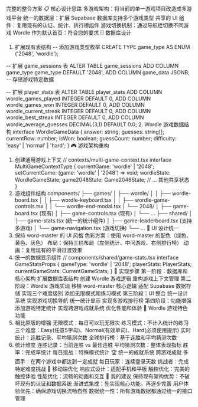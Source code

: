 完整的整合方案
📋 核心设计思路
多游戏架构：将当前的单一游戏项目改造成多游戏平台
统一的数据层：扩展 Supabase 数据库支持多个游戏类型
共享的 UI 组件：复用现有的认证、统计、排行榜组件
游戏切换机制：通过导航栏切换不同游戏
Wordle 作为默认首页：符合您的要求
🗄️ 数据库设计
1. 扩展现有表结构
-- 添加游戏类型枚举
CREATE TYPE game_type AS ENUM ('2048', 'wordle');

-- 扩展 game_sessions 表
ALTER TABLE game_sessions 
ADD COLUMN game_type game_type DEFAULT '2048',
ADD COLUMN game_data JSONB; -- 存储游戏特定数据

-- 扩展 player_stats 表
ALTER TABLE player_stats 
ADD COLUMN wordle_games_played INTEGER DEFAULT 0,
ADD COLUMN wordle_games_won INTEGER DEFAULT 0,
ADD COLUMN wordle_current_streak INTEGER DEFAULT 0,
ADD COLUMN wordle_best_streak INTEGER DEFAULT 0,
ADD COLUMN wordle_average_guesses DECIMAL(3,1) DEFAULT 0.0;
2. Wordle 游戏数据结构
interface WordleGameData {
  answer: string;
  guesses: string[];
  currentRow: number;
  isWon: boolean;
  guessCount: number;
  difficulty: 'easy' | 'normal' | 'hard';
}
🎮 游戏架构重构
1. 创建通用游戏上下文
// contexts/multi-game-context.tsx
interface MultiGameContextType {
  currentGame: 'wordle' | '2048';
  setCurrentGame: (game: 'wordle' | '2048') => void;
  wordleState: WordleGameState;
  game2048State: Game2048State;
  // ... 其他共享状态
}
2. 游戏组件结构
components/
├── games/
│   ├── wordle/
│   │   ├── wordle-board.tsx
│   │   ├── wordle-keyboard.tsx
│   │   ├── wordle-game-controls.tsx
│   │   └── wordle-end-modal.tsx
│   └── 2048/
│       ├── game-board.tsx (现有)
│       ├── game-controls.tsx (现有)
│       └── ...
├── shared/
│   ├── game-stats.tsx (统一的统计组件)
│   ├── game-leaderboard.tsx (支持多游戏)
│   └── game-navigation.tsx (游戏切换)
└── ...
🎨 UI 设计统一
1. 保持 word-master 的 UI 风格
色彩方案：使用 word-master 的配色（绿色、黄色、灰色）
布局：保持三栏布局（左侧统计、中间游戏、右侧排行榜）
动画：复用现有的平滑过渡效果
2. 统一的数据显示组件
// components/shared/game-stats.tsx
interface GameStatsProps {
  gameType: 'wordle' | '2048';
  playerStats: PlayerStats;
  currentGameStats: CurrentGameStats;
}
🔧 实现步骤
第一阶段：数据库和核心架构
扩展数据库表结构
创建 Wordle 游戏逻辑
重构游戏上下文管理
第二阶段：Wordle 游戏实现
移植 word-master 核心逻辑
适配 Supabase 数据存储
实现三个难度级别
添加无限模式和练习模式
第三阶段：UI 整合
统一设计系统
实现游戏切换导航
统一统计显示
实现多游戏排行榜
第四阶段：功能增强
添加游戏特定统计
实现跨游戏成就系统
优化性能和体验
🎯 Wordle 游戏特色功能
1. 相比原版的增强
无限模式：每日可以玩无限次
练习模式：不计入统计的练习
三个难度：Easy(任意5字母)、Normal(有效单词)、Hard(必须使用提示)
实时统计：连胜记录、平均猜测次数
全球排行榜：基于连胜和平均猜测次数
2. 统计维度
连胜记录：当前连胜 vs 最佳连胜
平均猜测次数：整体表现指标
胜率：完成率统计
每日挑战：特殊模式统计
🏆 统一的成就系统
跨游戏成就
多面手：在两个游戏中都达到一定成就
每日玩家：连续登录天数
挑战者：完成特定难度挑战
📱 移动端优化
响应式设计：适配手机和平板
触控优化：完美的触控体验
性能优化：流畅的动画和交互
🤔 我的建议
保持现有架构优势：不破坏现有的认证和数据系统
渐进式集成：先实现核心功能，再逐步完善
用户体验优先：确保游戏切换流畅自然
数据统一性：所有游戏数据都通过统一的接口管理